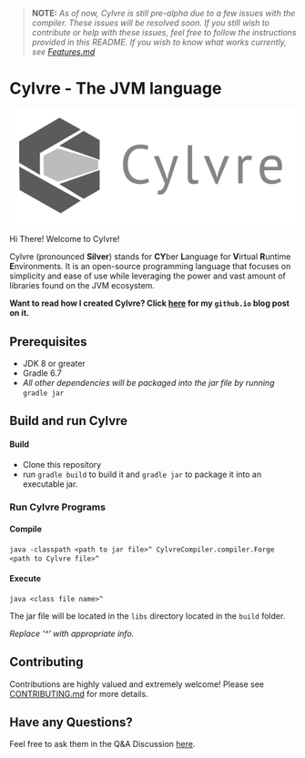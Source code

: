 > **NOTE:** *As of now, Cylvre is still pre-alpha due to a few issues with the compiler. These issues will be resolved soon. If you still wish to contribute or help with these issues, feel free to follow the instructions provided in this README. If you wish to know what works currently, see [Features.md](https://github.com/Cylvre-Language/Cylvre/blob/main/Features.md)*

# Cylvre - The JVM language

<p align="center"><img src="https://github.com/Cylvre-Language/Cylvre/blob/main/Logo/Cylvre_logo_large.png" alt="logo" width="1000px" height="auto"></img></p>

Hi There! Welcome to Cylvre!

Cylvre (pronounced **Silver**) stands for **CY**ber **L**anguage for **V**irtual **R**untime **E**nvironments. It is an open-source programming language that focuses on simplicity and ease of use while leveraging the power and vast amount of libraries found on the JVM ecosystem.

**Want to read how I created Cylvre? Click [here](https://sivaxis.github.io/Posts/Creating%20Cylvre) for my `github.io` blog post on it.**  

## Prerequisites
- JDK 8 or greater
- Gradle 6.7 
- *All other dependencies will be packaged into the jar file by running* `gradle jar`

## Build and run Cylvre

#### Build
- Clone this repository
- run `gradle build` to build it and `gradle jar` to package it into an executable jar.

### Run Cylvre Programs
#### Compile
```shell 
java -classpath <path to jar file>^ CylvreCompiler.compiler.Forge <path to Cylvre file>^
```

#### Execute
```shell 
java <class file name>^
```

The jar file will be located in the `libs` directory located in the `build` folder.

_Replace '^' with appropriate info._

## Contributing
Contributions are highly valued and extremely welcome! Please see [CONTRIBUTING.md](https://github.com/Cylvre-Language/Cylvre/blob/main/CONTRIBUTING.md) for more details.

## Have any Questions?
Feel free to ask them in the Q&A Discussion [here](https://github.com/Cylvre-Language/Cylvre/discussions/3).
